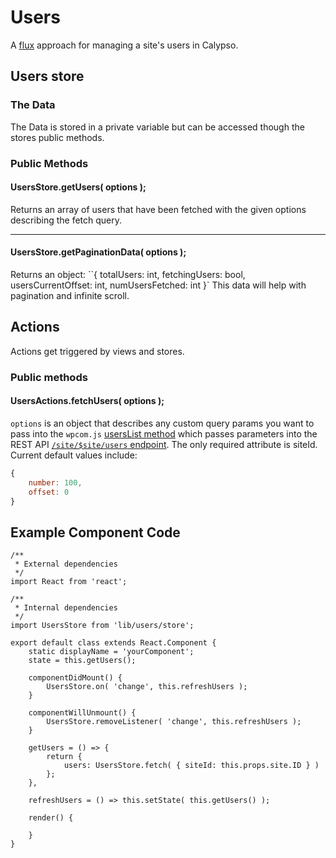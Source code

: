 # Users

A [flux](https://facebook.github.io/flux/docs/overview.html#content) approach for managing a site's users in Calypso.

## Users store

### The Data

The Data is stored in a private variable but can be accessed though the stores public methods.

### Public Methods

#### UsersStore.getUsers( options );

Returns an array of users that have been fetched with the given options describing the fetch query.

---

#### UsersStore.getPaginationData( options );

Returns an object: ``{ totalUsers: int, fetchingUsers: bool, usersCurrentOffset: int, numUsersFetched: int }`
This data will help with pagination and infinite scroll.

## Actions

Actions get triggered by views and stores.

### Public methods

#### UsersActions.fetchUsers( options );

`options` is an object that describes any custom query params you want to pass into the `wpcom.js` [usersList method](https://github.com/Automattic/wpcom.js/blob/HEAD/docs/site.md#siteuserslistquery-fn) which passes parameters into the REST API [`/site/$site/users` endpoint](https://developer.wordpress.com/docs/api/1.1/get/sites/%24site/users/). The only required attribute is siteId. Current default values include:

```js
{
	number: 100,
	offset: 0
}
```

## Example Component Code

```es6
/**
 * External dependencies
 */
import React from 'react';

/**
 * Internal dependencies
 */
import UsersStore from 'lib/users/store';

export default class extends React.Component {
	static displayName = 'yourComponent';
	state = this.getUsers();

	componentDidMount() {
		UsersStore.on( 'change', this.refreshUsers );
	}

	componentWillUnmount() {
		UsersStore.removeListener( 'change', this.refreshUsers );
	}

	getUsers = () => {
		return {
			users: UsersStore.fetch( { siteId: this.props.site.ID } )
		};
	},

	refreshUsers = () => this.setState( this.getUsers() );

	render() {

	}
}
```
